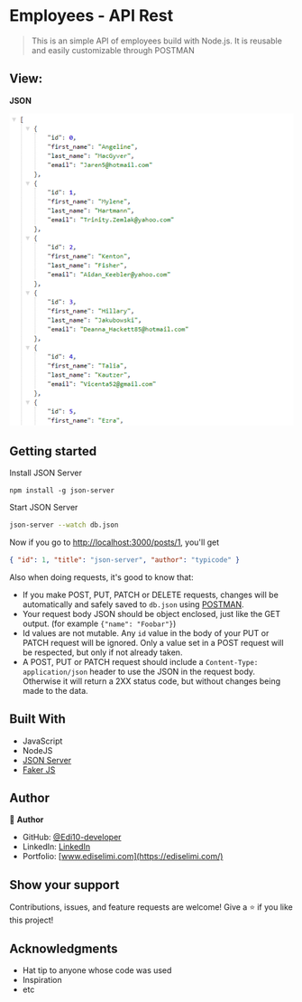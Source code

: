 # Employees - API Rest

> This is an simple API of employees build with Node.js.
  It is reusable and easily customizable through POSTMAN

## View:

 **JSON**

![Image](./img/example.png)


## Getting started

Install JSON Server 

```
npm install -g json-server
```


Start JSON Server

```bash
json-server --watch db.json
```

Now if you go to [http://localhost:3000/posts/1](http://localhost:3000/posts/1), you'll get


```json
{ "id": 1, "title": "json-server", "author": "typicode" }
```

Also when doing requests, it's good to know that:

- If you make POST, PUT, PATCH or DELETE requests, changes will be automatically and safely saved to `db.json` using [POSTMAN](https://www.postman.com/).
- Your request body JSON should be object enclosed, just like the GET output. (for example `{"name": "Foobar"}`)
- Id values are not mutable. Any `id` value in the body of your PUT or PATCH request will be ignored. Only a value set in a POST request will be respected, but only if not already taken.
- A POST, PUT or PATCH request should include a `Content-Type: application/json` header to use the JSON in the request body. Otherwise it will return a 2XX status code, but without changes being made to the data. 


## Built With

- JavaScript
- NodeJS
- [JSON Server](https://www.npmjs.com/package/json-server)
- [Faker JS](https://www.npmjs.com/package/faker)


## Author

👤 **Author**
- GitHub: [@Edi10-developer](https://github.com/Edi10-developer)
- LinkedIn: [LinkedIn](https://www.linkedin.com/in/edi-selimi-856671173/?locale=en_US)
- Portfolio: [www.ediselimi.com](https://ediselimi.com/)


## Show your support

Contributions, issues, and feature requests are welcome!
Give a ⭐️ if you like this project!

## Acknowledgments

- Hat tip to anyone whose code was used
- Inspiration
- etc

